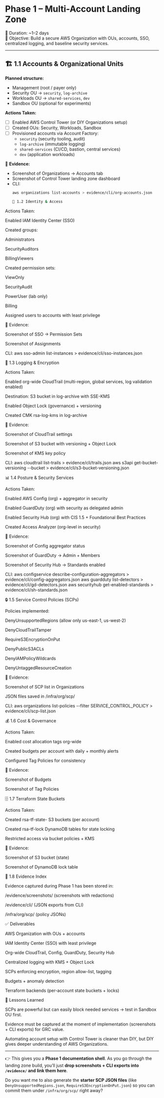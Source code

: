 # Phase 1 – Multi-Account Landing Zone

📅 Duration: ~1–2 days  
🎯 Objective: Build a secure AWS Organization with OUs, accounts, SSO, centralized logging, and baseline security services.

---

## 🏗️ 1.1 Accounts & Organizational Units
**Planned structure:**
- Management (root / payer only)
- Security OU → `security`, `log-archive`
- Workloads OU → `shared-services`, `dev`
- Sandbox OU (optional for experiments)

**Actions Taken:**
- [ ] Enabled AWS Control Tower (or DIY Organizations setup)
- [ ] Created OUs: Security, Workloads, Sandbox
- [ ] Provisioned accounts via Account Factory:
  - `security` (security tooling, audit)
  - `log-archive` (immutable logging)
  - `shared-services` (CI/CD, bastion, central services)
  - `dev` (application workloads)

📸 **Evidence:**  
- Screenshot of Organizations → Accounts tab  
- Screenshot of Control Tower landing zone dashboard  
- CLI:  
  ```bash
  aws organizations list-accounts > evidence/cli/org-accounts.json

  👥 1.2 Identity & Access

Actions Taken:

 Enabled IAM Identity Center (SSO)

 Created groups:

Administrators

SecurityAuditors

BillingViewers

 Created permission sets:

ViewOnly

SecurityAudit

PowerUser (lab only)

Billing

 Assigned users to accounts with least privilege

📸 Evidence:

Screenshot of SSO → Permission Sets

Screenshot of Assignments

CLI:
aws sso-admin list-instances > evidence/cli/sso-instances.json

📜 1.3 Logging & Encryption

Actions Taken:

 Enabled org-wide CloudTrail (multi-region, global services, log validation enabled)

 Destination: S3 bucket in log-archive with SSE-KMS

 Enabled Object Lock (governance) + versioning

 Created CMK rsa-log-kms in log-archive

📸 Evidence:

Screenshot of CloudTrail settings

Screenshot of S3 bucket with versioning + Object Lock

Screenshot of KMS key policy

CLI:
aws cloudtrail list-trails > evidence/cli/trails.json
aws s3api get-bucket-versioning --bucket <log-bucket> > evidence/cli/s3-bucket-versioning.json

📊 1.4 Posture & Security Services

Actions Taken:

 Enabled AWS Config (org) + aggregator in security

 Enabled GuardDuty (org) with security as delegated admin

 Enabled Security Hub (org) with CIS 1.5 + Foundational Best Practices

 Created Access Analyzer (org-level in security)

📸 Evidence:

Screenshot of Config aggregator status

Screenshot of GuardDuty → Admin + Members

Screenshot of Security Hub → Standards enabled

CLI:
aws configservice describe-configuration-aggregators > evidence/cli/config-aggregators.json
aws guardduty list-detectors > evidence/cli/gd-detectors.json
aws securityhub get-enabled-standards > evidence/cli/sh-standards.json

🔒 1.5 Service Control Policies (SCPs)

Policies implemented:

DenyUnsupportedRegions (allow only us-east-1, us-west-2)

DenyCloudTrailTamper

RequireS3EncryptionOnPut

DenyPublicS3ACLs

DenyIAMPolicyWildcards

DenyUntaggedResourceCreation

📸 Evidence:

Screenshot of SCP list in Organizations

JSON files saved in /infra/org/scp/

CLI:
aws organizations list-policies --filter SERVICE_CONTROL_POLICY > evidence/cli/scp-list.json

💰 1.6 Cost & Governance

Actions Taken:

 Enabled cost allocation tags org-wide

 Created budgets per account with daily + monthly alerts

 Configured Tag Policies for consistency

📸 Evidence:

Screenshot of Budgets

Screenshot of Tag Policies

🗄️ 1.7 Terraform State Buckets

Actions Taken:

 Created rsa-tf-state-<account> S3 buckets (per account)

 Created rsa-tf-lock DynamoDB tables for state locking

 Restricted access via bucket policies + KMS

📸 Evidence:

Screenshot of S3 bucket (state)

Screenshot of DynamoDB lock table

📸 1.8 Evidence Index

Evidence captured during Phase 1 has been stored in:

/evidence/screenshots/ (screenshots with redactions)

/evidence/cli/ (JSON exports from CLI)

/infra/org/scp/ (policy JSONs)

✅ Deliverables

AWS Organization with OUs + accounts

IAM Identity Center (SSO) with least privilege

Org-wide CloudTrail, Config, GuardDuty, Security Hub

Centralized logging with KMS + Object Lock

SCPs enforcing encryption, region allow-list, tagging

Budgets + anomaly detection

Terraform backends (per-account state buckets + locks)

📌 Lessons Learned

SCPs are powerful but can easily block needed services → test in Sandbox OU first.

Evidence must be captured at the moment of implementation (screenshots + CLI exports) for GRC value.

Automating account setup with Control Tower is cleaner than DIY, but DIY gives deeper understanding of AWS Organizations.


---

👉 This gives you a **Phase 1 documentation shell**. As you go through the landing zone build, you’ll just **drop screenshots + CLI exports into `/evidence/` and link them here**.  

Do you want me to also generate the **starter SCP JSON files** (like `DenyUnsupportedRegions.json`, `RequireS3EncryptionOnPut.json`) so you can commit them under `/infra/org/scp/` right away?
